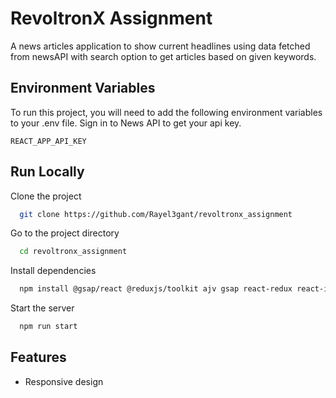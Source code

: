 
# RevoltronX Assignment

A news articles application to show current headlines using data fetched from newsAPI with search option to get articles based on given keywords.


## Environment Variables

To run this project, you will need to add the following environment variables to your .env file. Sign in to News API to get your api key.

`REACT_APP_API_KEY`




## Run Locally

Clone the project

```bash
  git clone https://github.com/Rayel3gant/revoltronx_assignment
```

Go to the project directory

```bash
  cd revoltronx_assignment
```

Install dependencies

```bash
  npm install @gsap/react @reduxjs/toolkit ajv gsap react-redux react-icons react-router-dom react-toastify
```

Start the server

```bash
  npm run start
```


## Features

- Responsive design

